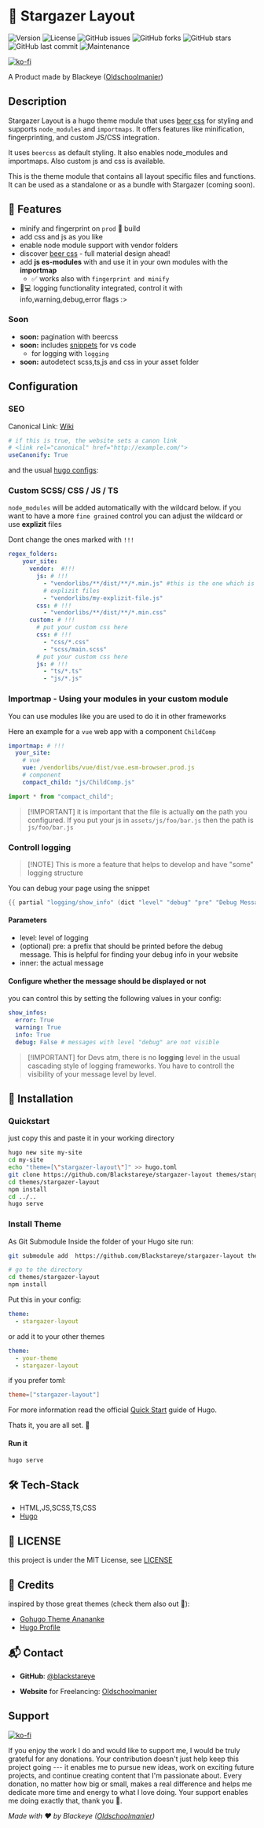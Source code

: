 # 🌟 Stargazer Layout

![Version](https://img.shields.io/badge/Version-0.3.0-brightgreen)
![License](https://img.shields.io/badge/License-MIT-blue) ![GitHub
issues](https://img.shields.io/github/issues/Blackstareye/stargazer-layout)
![GitHub
forks](https://img.shields.io/github/forks/Blackstareye/stargazer-layout)
![GitHub
stars](https://img.shields.io/github/stars/Blackstareye/stargazer-layout)
![GitHub last
commit](https://img.shields.io/github/last-commit/Blackstareye/stargazer-layout)
![Maintenance](https://img.shields.io/maintenance/yes/2025)

[![ko-fi](https://ko-fi.com/img/githubbutton_sm.svg)](https://ko-fi.com/H2H096MU7)

A Product made by Blackeye
([Oldschoolmanier](https://oldschoolmanier.de))

## Description

Stargazer Layout is a hugo theme module that uses [beer
css](https://www.beercss.com/) for styling and supports `node_modules`
and `importmaps`. It offers features like minification, fingerprinting,
and custom JS/CSS integration.

It uses `beercss` as default styling. It also enables node_modules and
importmaps. Also custom js and css is available.

This is the theme module that contains all layout specific files and
functions. It can be used as a standalone or as a bundle with Stargazer
(coming soon).

## 🚀 Features

-   minify and fingerprint on `prod` 🚀 build
-   add css and js as you like
-   enable node module support with vendor folders
-   discover [beer css](https://www.beercss.com/) - full material design
    ahead!
-   add **js es-modules** with and use it in your own modules with the
    **importmap**
    -   ✅ works also with `fingerprint and minify`
-   🔨💻 logging functionality integrated, control it with
    info,warning,debug,error flags :\>

### Soon

-   **soon:** pagination with beercss
-   **soon:** includes
    [snippets](https://code.visualstudio.com/docs/editor/userdefinedsnippets)
    for vs code
    -   for logging with `logging`
-   **soon:** autodetect scss,ts,js and css in your asset folder

## Configuration

### SEO

Canonical Link:
[Wiki](https://en.wikipedia.org/wiki/Canonical_link_element)

``` yaml
# if this is true, the website sets a canon link 
# <link rel="canonical" href="http://example.com/">
useCanonify: True
```

and the usual [hugo
configs](https://gohugo.io/getting-started/configuration/#configuration-file):

### Custom SCSS/ CSS / JS / TS

`node_modules` will be added automatically with the wildcard below. if
you want to have a more `fine grained` control you can adjust the
wildcard or use **explizit** files

Dont change the ones marked with `!!!`

``` yaml
regex_folders: 
    your_site:
      vendor:  #!!!
        js: # !!!
          - "vendorlibs/**/dist/**/*.min.js" #this is the one which is mounted in assets 
          # explizit files
          - "vendorlibs/my-explizit-file.js"
        css: # !!!
          - "vendorlibs/**/dist/**/*.min.css"
      custom: # !!!
        # put your custom css here
        css: # !!!
          - "css/*.css"
          - "scss/main.scss"
        # put your custom css here
        js: # !!!
          - "ts/*.ts"
          - "js/*.js"
```

### Importmap - Using your modules in your custom module

You can use modules like you are used to do it in other frameworks

Here an example for a `vue` web app with a component `ChildComp`

``` yaml
importmap: # !!!
  your_site: 
    # vue
    vue: /vendorlibs/vue/dist/vue.esm-browser.prod.js
    # component
    compact_child: "js/ChildComp.js"
```

``` js
import * from "compact_child";
```

> \[!IMPORTANT\] it is important that the file is actually **on** the
> path you configured. If you put your js in `assets/js/foo/bar.js` then
> the path is `js/foo/bar.js`

### Controll logging

> \[!NOTE\] This is more a feature that helps to develop and have "some"
> logging structure

You can debug your page using the snippet

``` go
{{ partial "logging/show_info" (dict "level" "debug" "pre" "Debug Message"  "inner" (debug.Dump .) }}
```

#### Parameters

-   level: level of logging
-   (optional) pre: a prefix that should be printed before the debug
    message. This is helpful for finding your debug info in your website
-   inner: the actual message

#### Configure whether the message should be displayed or not

you can control this by setting the following values in your config:

``` yaml
show_infos: 
  error: True
  warning: True
  info: True
  debug: False # messages with level "debug" are not visible
```

> \[!IMPORTANT\] for Devs atm, there is no **logging** level in the
> usual cascading style of logging frameworks. You have to controll the
> visibility of your message level by level.

## 🎯 Installation

### Quickstart

just copy this and paste it in your working directory

``` sh
hugo new site my-site
cd my-site
echo "theme=[\"stargazer-layout\"]" >> hugo.toml
git clone https://github.com/Blackstareye/stargazer-layout themes/stargazer-layout
cd themes/stargazer-layout
npm install
cd ../..
hugo serve
```

### Install Theme

As Git Submodule Inside the folder of your Hugo site run:

``` sh
git submodule add  https://github.com/Blackstareye/stargazer-layout themes/stargazer-layout

# go to the directory
cd themes/stargazer-layout
npm install
```

Put this in your config:

``` yaml
theme: 
  - stargazer-layout
```

or add it to your other themes

``` yaml
theme: 
  - your-theme
  - stargazer-layout
```

if you prefer toml:

``` toml
theme=["stargazer-layout"]
```

For more information read the official [Quick
Start](https://gohugo.io/getting-started/quick-start/) guide of Hugo.

Thats it, you are all set. 🙌

#### Run it

    hugo serve

## 🛠️ Tech-Stack

-   HTML,JS,SCSS,TS,CSS
-   [Hugo](https://gohugo.io/getting-started/quick-start/)

## 📄 LICENSE

this project is under the MIT License, see [LICENSE](LICENSE)

## 🙏 Credits

inspired by those great themes (check them also out 💚):

-   [Gohugo Theme
    Anananke](https://github.com/theNewDynamic/gohugo-theme-ananke)
-   [Hugo Profile](https://github.com/gurusabarish/hugo-profile)

## 📬 Contact

-   **GitHub**: [@blackstareye](https://github.com/Blackstareye)

-   **Website** for Freelancing:
    [Oldschoolmanier](https://oldschoolmanier.de)

## Support

[![ko-fi](https://ko-fi.com/img/githubbutton_sm.svg)](https://ko-fi.com/H2H096MU7)

If you enjoy the work I do and would like to support me, I would be
truly grateful for any donations. Your contribution doesn't just help
keep this project going --- it enables me to pursue new ideas, work on
exciting future projects, and continue creating content that I'm
passionate about. Every donation, no matter how big or small, makes a
real difference and helps me dedicate more time and energy to what I
love doing. Your support enables me doing exactly that, thank you 💚.

*Made with ❤️ by Blackeye
([Oldschoolmanier](https://oldschoolmanier.de))*
